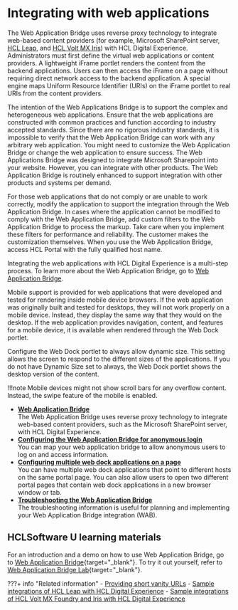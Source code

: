 # Integrating with web applications

The Web Application Bridge uses reverse proxy technology to integrate web-based content providers (for example, Microsoft SharePoint server, [HCL Leap](../leap/example/index.md#integrating-hcl-leap-applications-with-web-application-bridge), and [HCL Volt MX Iris](../mx/example/index.md#sample-integrations-of-hcl-volt-mx-foundry-with-hcl-digital-experience)) with HCL Digital Experience. Administrators must first define the virtual web applications or content providers. A lightweight iFrame portlet renders the content from the backend applications. Users can then access the iFrame on a page without requiring direct network access to the backend application. A special engine maps Uniform Resource Identifier (URIs) on the iFrame portlet to real URIs from the content providers.

The intention of the Web Applications Bridge is to support the complex and heterogeneous web applications. Ensure that the web applications are constructed with common practices and function according to industry accepted standards. Since there are no rigorous industry standards, it is impossible to verify that the Web Application Bridge can work with any arbitrary web application. You might need to customize the Web Application Bridge or change the web application to ensure success. The Web Applications Bridge was designed to integrate Microsoft Sharepoint into your website. However, you can integrate with other products. The Web Application Bridge is routinely enhanced to support integration with other products and systems per demand.

For those web applications that do not comply or are unable to work correctly, modify the application to support the integration through the Web Application Bridge. In cases where the application cannot be modified to comply with the Web Application Bridge, add custom filters to the Web Application Bridge to process the markup. Take care when you implement these filters for performance and reliability. The customer makes the customization themselves. When you use the Web Application Bridge, access HCL Portal with the fully qualified host name.

Integrating the web applications with HCL Digital Experience is a multi-step process. To learn more about the Web Application Bridge, go to [Web Application Bridge](wab/index.md).

Mobile support is provided for web applications that were developed and tested for rendering inside mobile device browsers. If the web application was originally built and tested for desktops, they will not work properly on a mobile device. Instead, they display the same way that they would on the desktop. If the web application provides navigation, content, and features for a mobile device, it is available when rendered through the Web Dock portlet.

Configure the Web Dock portlet to always allow dynamic size. This setting allows the screen to respond to the different sizes of the applications. If you do not have Dynamic Size set to always, the Web Dock portlet shows the desktop version of the content.

!!!note
    Mobile devices might not show scroll bars for any overflow content. Instead, the swipe feature of the mobile is enabled.

-   **[Web Application Bridge](wab/index.md)**  
The Web Application Bridge uses reverse proxy technology to integrate web-based content providers, such as the Microsoft SharePoint server, with HCL Digital Experience.
-   **[Configuring the Web Application Bridge for anonymous login](wab_alogin.md)**  
You can map your web application bridge to allow anonymous users to log on and access information.
-   **[Configuring multiple web dock applications on a page](wab_multi.md)**  
You can have multiple web dock applications that point to different hosts on the same portal page. You can also allow users to open two different portal pages that contain web dock applications in a new browser window or tab.
-   **[Troubleshooting the Web Application Bridge](trouble_wab.md)**  
The troubleshooting information is useful for planning and implementing your Web Application Bridge integration (WAB).

## HCLSoftware U learning materials

For an introduction and a demo on how to use Web Application Bridge, go to [Web Application Bridge](https://hclsoftwareu.hcltechsw.com/component/axs/?view=sso_config&id=3&forward=https%3A%2F%2Fhclsoftwareu.hcltechsw.com%2Fcourses%2Flesson%2F%3Fid%3D2956){target="_blank"}. To try it out yourself, refer to [Web Application Bridge Lab](https://hclsoftwareu.hcltechsw.com/images/Lc4sMQCcN5uxXmL13gSlsxClNTU3Mjc3NTc4MTc2/DS_Academy/DX/Administrator/HDX-ADM-200_Web_Application_Bridge_Lab.pdf){target="_blank"}.


???+ info "Related information"
    - [Providing short vanity URLs](../../../manage_content/wcm_delivery/vanity_url/adm_vanity_url/van_url_short.md)
    - [Sample integrations of HCL Leap with HCL Digital Experience](../leap/example/index.md)
    - [Sample integrations of HCL Volt MX Foundry and Iris with HCL Digital Experience](../mx/example/index.md)

